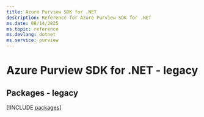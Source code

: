 ```yaml
---
title: Azure Purview SDK for .NET
description: Reference for Azure Purview SDK for .NET
ms.date: 08/14/2025
ms.topic: reference
ms.devlang: dotnet
ms.service: purview
---
```

# Azure Purview SDK for .NET - legacy
## Packages - legacy
[!INCLUDE [packages](purview-index.md)]